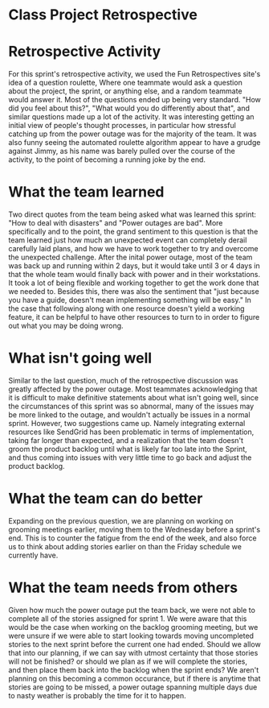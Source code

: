 Class Project Retrospective
==================================================

# Retrospective Activity
For this sprint's retrospective activity, we used the Fun Retrospectives site's idea of a question roulette, Where one teammate would ask a question about the project, the sprint, or anything else, and a random teammate would answer it. Most of the questions ended up being very standard. "How did you feel about this?", "What would you do differently about that", and similar questions made up a lot of the activity. It was interesting getting an initial view of people's thought processes, in particular how stressful catching up from the power outage was for the majority of the team. It was also funny seeing the automated roulette algorithm appear to have a grudge against Jimmy, as his name was barely pulled over the course of the activity, to the point of becoming a running joke by the end.

# What the team learned
Two direct quotes from the team being asked what was learned this sprint: "How to deal with disasters" and "Power outages are bad". More specifically and to the point, the grand sentiment to this question is that the team learned just how much an unexpected event can completely derail carefully laid plans, and how we have to work together to try and overcome the unexpected challenge. After the inital power outage, most of the team was back up and running within 2 days, but it would take until 3 or 4 days in that the whole team would finally back with power and in their workstations. It took a lot of being flexible and working together to get the work done that we needed to. Besides this, there was also the sentiment that "just because you have a guide, doesn't mean implementing something will be easy." In the case that following along with one resource doesn't yield a working feature, it can be helpful to have other resources to turn to in order to figure out what you may be doing wrong.

# What isn't going well
Similar to the last question, much of the retrospective discussion was greatly affected by the power outage. Most teammates acknowledging that it is difficult to make definitive statements about what isn't going well, since the circumstances of this sprint was so abnormal, many of the issues may be more linked to the outage, and wouldn't actually be issues in a normal sprint. However, two suggestions came up. Namely integrating external resources like SendGrid has been problematic in terms of implementation, taking far longer than expected, and a realization that the team doesn't groom the product backlog until what is likely far too late into the Sprint, and thus coming into issues with very little time to go back and adjust the product backlog. 

# What the team can do better
Expanding on the previous question, we are planning on working on grooming meetings earlier, moving them to the Wednesday before a sprint's end. This is to counter the fatigue from the end of the week, and also force us to think about adding stories earlier on than the Friday schedule we currently have. 

# What the team needs from others
Given how much the power outage put the team back, we were not able to complete all of the stories assigned for sprint 1. We were aware that this would be the case when working on the backlog grooming meeting, but we were unsure if we were able to start looking towards moving uncompleted stories to the next sprint before the current one had ended. Should we allow that into our planning, if we can say with utmost certainty that those stories will not be finished? or should we plan as if we will complete the stories, and then place them back into the backlog when the sprint ends? We aren't planning on this becoming a common occurance, but if there is anytime that stories are going to be missed, a power outage spanning multiple days due to nasty weather is probably the time for it to happen.